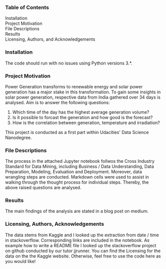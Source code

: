 ### Table of Contents

Installation    
Project Motivation    
File Descriptions    
Results    
Licensing, Authors, and Acknowledgements    

### Installation
The code should run with no issues using Python versions 3.*.

### Project Motivation
Power Generation transforms to renewable energy and solar power generation has a major stake in this transformation. To gain some insights in solar power generation, 
respective data from India gathered over 34 days is analysed. Aim is to answer the following questions:
1. Which time of the day has the highest average generation volume?
2. Is it possible to forcast the generation and how good is the forecast?
3. How is the correlation between generation, temperature and irradiation?

This project is conducted as a first part within Udacities' Data Science Nanodegree.

### File Descriptions
The process in the attached Jupyter notebook follwos the Cross Industry Standard for Data Mining, including Business / Data Understanding, Data Preparation, Modeling, 
Evaluation and Deployment. Moreover, data wrangling steps are conducted. Markdown cells were used to assist in walking through the thought process for individual steps.
Thereby, the above raised questions are analysed.

### Results
The main findings of the analysis are stated in a blog post on medium.

### Licensing, Authors, Acknowledgements
The data stems from Kaggle and I looked up the extraction from date / time in stackoverflow. Corresponding links are included in the notebook. As example how to write 
a README file I looked up the stackoverflow project on github conducted by our tutor jjrunner. You can find the Licensing for the data on the the Kaggle website. 
Otherwise, feel free to use the code here as you would like!
